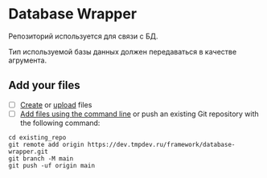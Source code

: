 # Database Wrapper

Репозиторий используется для связи с БД.

Тип используемой базы данных должен передаваться в качестве агрумента.

## Add your files

- [ ] [Create](https://docs.gitlab.com/ee/user/project/repository/web_editor.html#create-a-file) or [upload](https://docs.gitlab.com/ee/user/project/repository/web_editor.html#upload-a-file) files
- [ ] [Add files using the command line](https://docs.gitlab.com/ee/gitlab-basics/add-file.html#add-a-file-using-the-command-line) or push an existing Git repository with the following command:

```
cd existing_repo
git remote add origin https://dev.tmpdev.ru/framework/database-wrapper.git
git branch -M main
git push -uf origin main
```